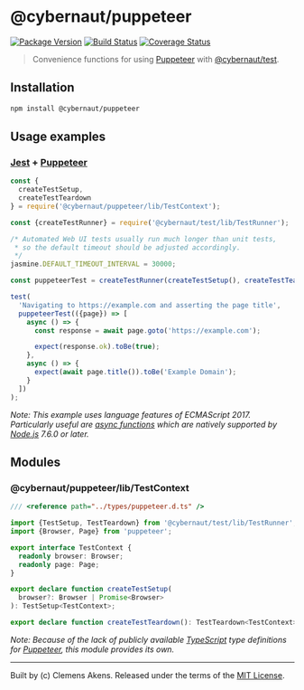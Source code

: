 # @cybernaut/puppeteer

[![Package Version][badge-npm-image]][badge-npm-link]
[![Build Status][badge-travis-image]][badge-travis-link]
[![Coverage Status][badge-coveralls-image]][badge-coveralls-link]

> Convenience functions for using [Puppeteer][external-puppeteer] with [@cybernaut/test][package-test].

## Installation

```sh
npm install @cybernaut/puppeteer
```

## Usage examples

### [Jest][external-jest] + [Puppeteer][external-puppeteer]

```ts
const {
  createTestSetup,
  createTestTeardown
} = require('@cybernaut/puppeteer/lib/TestContext');

const {createTestRunner} = require('@cybernaut/test/lib/TestRunner');

/* Automated Web UI tests usually run much longer than unit tests,
 * so the default timeout should be adjusted accordingly.
 */
jasmine.DEFAULT_TIMEOUT_INTERVAL = 30000;

const puppeteerTest = createTestRunner(createTestSetup(), createTestTeardown());

test(
  'Navigating to https://example.com and asserting the page title',
  puppeteerTest(({page}) => [
    async () => {
      const response = await page.goto('https://example.com');

      expect(response.ok).toBe(true);
    },
    async () => {
      expect(await page.title()).toBe('Example Domain');
    }
  ])
);
```

*Note: This example uses language features of ECMAScript 2017.
Particularly useful are [async functions][external-async-function] which are natively supported by [Node.js][external-nodejs] 7.6.0 or later.*

## Modules

### @cybernaut/puppeteer/lib/TestContext

```ts
/// <reference path="../types/puppeteer.d.ts" />

import {TestSetup, TestTeardown} from '@cybernaut/test/lib/TestRunner';
import {Browser, Page} from 'puppeteer';

export interface TestContext {
  readonly browser: Browser;
  readonly page: Page;
}

export declare function createTestSetup(
  browser?: Browser | Promise<Browser>
): TestSetup<TestContext>;

export declare function createTestTeardown(): TestTeardown<TestContext>;
```

*Note: Because of the lack of publicly available [TypeScript][external-typescript] type definitions for [Puppeteer][external-puppeteer], this module provides its own.*

---
Built by (c) Clemens Akens. Released under the terms of the [MIT License][cybernaut-license].

[badge-npm-image]: https://img.shields.io/npm/v/@cybernaut/puppeteer.svg
[badge-npm-link]: https://www.npmjs.com/package/@cybernaut/puppeteer
[badge-travis-image]: https://travis-ci.org/clebert/cybernaut.svg?branch=master
[badge-travis-link]: https://travis-ci.org/clebert/cybernaut
[badge-coveralls-image]: https://coveralls.io/repos/github/clebert/cybernaut/badge.svg?branch=master
[badge-coveralls-link]: https://coveralls.io/github/clebert/cybernaut?branch=master

[cybernaut-license]: https://github.com/clebert/cybernaut/blob/master/LICENSE

[package-test]: https://github.com/clebert/cybernaut/tree/master/@cybernaut/test

[external-async-function]: https://developer.mozilla.org/en-US/docs/Web/JavaScript/Reference/Statements/async_function
[external-jest]: https://facebook.github.io/jest/
[external-nodejs]: https://nodejs.org/en/
[external-puppeteer]: https://github.com/GoogleChrome/puppeteer
[external-typescript]: http://www.typescriptlang.org/
